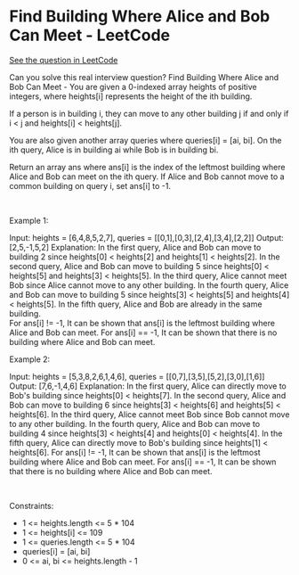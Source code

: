 # Find Building Where Alice and Bob Can Meet - LeetCode
[See the question in LeetCode](https://leetcode.com/problems/find-building-where-alice-and-bob-can-meet/submissions/1485637117/?envType=daily-question&envId=2024-12-22)

Can you solve this real interview question? Find Building Where Alice and Bob Can Meet - You are given a 0-indexed array heights of positive integers, where heights[i] represents the height of the ith building.

If a person is in building i, they can move to any other building j if and only if i < j and heights[i] < heights[j].

You are also given another array queries where queries[i] = [ai, bi]. On the ith query, Alice is in building ai while Bob is in building bi.

Return an array ans where ans[i] is the index of the leftmost building where Alice and Bob can meet on the ith query. If Alice and Bob cannot move to a common building on query i, set ans[i] to -1.

 

Example 1:


Input: heights = [6,4,8,5,2,7], queries = [[0,1],[0,3],[2,4],[3,4],[2,2]]
Output: [2,5,-1,5,2]
Explanation: In the first query, Alice and Bob can move to building 2 since heights[0] < heights[2] and heights[1] < heights[2]. 
In the second query, Alice and Bob can move to building 5 since heights[0] < heights[5] and heights[3] < heights[5]. 
In the third query, Alice cannot meet Bob since Alice cannot move to any other building.
In the fourth query, Alice and Bob can move to building 5 since heights[3] < heights[5] and heights[4] < heights[5].
In the fifth query, Alice and Bob are already in the same building.  
For ans[i] != -1, It can be shown that ans[i] is the leftmost building where Alice and Bob can meet.
For ans[i] == -1, It can be shown that there is no building where Alice and Bob can meet.


Example 2:


Input: heights = [5,3,8,2,6,1,4,6], queries = [[0,7],[3,5],[5,2],[3,0],[1,6]]
Output: [7,6,-1,4,6]
Explanation: In the first query, Alice can directly move to Bob's building since heights[0] < heights[7].
In the second query, Alice and Bob can move to building 6 since heights[3] < heights[6] and heights[5] < heights[6].
In the third query, Alice cannot meet Bob since Bob cannot move to any other building.
In the fourth query, Alice and Bob can move to building 4 since heights[3] < heights[4] and heights[0] < heights[4].
In the fifth query, Alice can directly move to Bob's building since heights[1] < heights[6].
For ans[i] != -1, It can be shown that ans[i] is the leftmost building where Alice and Bob can meet.
For ans[i] == -1, It can be shown that there is no building where Alice and Bob can meet.



 

Constraints:

 * 1 <= heights.length <= 5 * 104
 * 1 <= heights[i] <= 109
 * 1 <= queries.length <= 5 * 104
 * queries[i] = [ai, bi]
 * 0 <= ai, bi <= heights.length - 1
